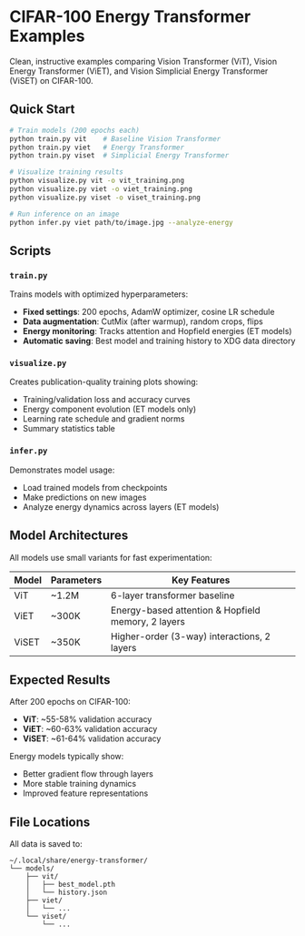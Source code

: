 # CIFAR-100 Energy Transformer Examples

Clean, instructive examples comparing Vision Transformer (ViT), Vision Energy Transformer (ViET), and Vision Simplicial Energy Transformer (ViSET) on CIFAR-100.

## Quick Start

```bash
# Train models (200 epochs each)
python train.py vit    # Baseline Vision Transformer
python train.py viet   # Energy Transformer
python train.py viset  # Simplicial Energy Transformer

# Visualize training results
python visualize.py vit -o vit_training.png
python visualize.py viet -o viet_training.png
python visualize.py viset -o viset_training.png

# Run inference on an image
python infer.py viet path/to/image.jpg --analyze-energy
```

## Scripts

### `train.py`
Trains models with optimized hyperparameters:
- **Fixed settings**: 200 epochs, AdamW optimizer, cosine LR schedule
- **Data augmentation**: CutMix (after warmup), random crops, flips
- **Energy monitoring**: Tracks attention and Hopfield energies (ET models)
- **Automatic saving**: Best model and training history to XDG data directory

### `visualize.py`
Creates publication-quality training plots showing:
- Training/validation loss and accuracy curves
- Energy component evolution (ET models only)
- Learning rate schedule and gradient norms
- Summary statistics table

### `infer.py`
Demonstrates model usage:
- Load trained models from checkpoints
- Make predictions on new images
- Analyze energy dynamics across layers (ET models)

## Model Architectures

All models use small variants for fast experimentation:

| Model | Parameters | Key Features |
|-------|------------|--------------|
| ViT   | ~1.2M      | 6-layer transformer baseline |
| ViET  | ~300K      | Energy-based attention & Hopfield memory, 2 layers |
| ViSET | ~350K      | Higher-order (3-way) interactions, 2 layers |

## Expected Results

After 200 epochs on CIFAR-100:
- **ViT**: ~55-58% validation accuracy
- **ViET**: ~60-63% validation accuracy
- **ViSET**: ~61-64% validation accuracy

Energy models typically show:
- Better gradient flow through layers
- More stable training dynamics
- Improved feature representations

## File Locations

All data is saved to:
```
~/.local/share/energy-transformer/
└── models/
    ├── vit/
    │   ├── best_model.pth
    │   └── history.json
    ├── viet/
    │   └── ...
    └── viset/
        └── ...
```

